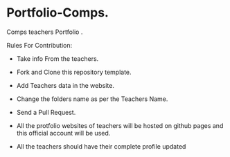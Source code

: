 # Portfolio-Comps.
Comps teachers Portfolio .


Rules For Contribution: 

- Take info From the teachers.
  
- Fork and Clone this repository template.
  
- Add Teachers data in the website.
  
- Change the folders name as per the Teachers Name.
  
- Send a Pull Request.

- All the protfolio websites of teachers will be hosted on github pages and  this official account will be used.

- All the teachers should have their complete profile updated 
